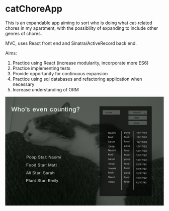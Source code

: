 # catChoreApp

This is an expandable app aiming to sort who is doing what cat-related chores in my apartment, with the possibility of expanding to include other genres of chores.

MVC, uses React front end and Sinatra/ActiveRecord back end.

Aims:
1) Practice using React (increase modularity, incorporate more ES6)
2) Practice implementing tests
3) Provide opportunity for continuous expansion
4) Practice using sql databases and refactoring application when necessary
5) Increase understanding of ORM


![1](server/public/images/CatWireframe.png)
